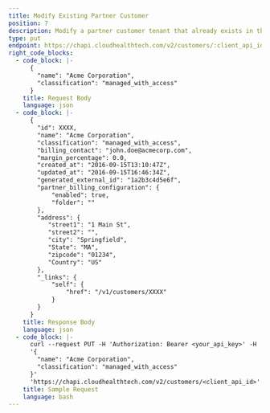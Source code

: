 ```yaml
---
title: Modify Existing Partner Customer
position: 7
description: Modify a partner customer tenant that already exists in the CloudHealth Platform. This endpoint can be used for both AWS and Azure customer tenants.
type: put
endpoint: https://chapi.cloudhealthtech.com/v2/customers/:client_api_id
right_code_blocks:
  - code_block: |-
      {
        "name": "Acme Corporation",
        "classification": "managed_with_access"
      }
    title: Request Body
    language: json
  - code_block: |-
      {
        "id": XXXX,
        "name": "Acme Corporation",
        "classification": "managed_with_access",
        "billing_contact": "john.doe@acmecorp.com",
        "margin_percentage": 0.0,
        "created_at": "2016-09-15T13:10:47Z",
        "updated_at": "2016-09-15T16:46:34Z",
        "generated_external_id": "1a2b3c4d5e6f",
        "partner_billing_configuration": {
            "enabled": true,
            "folder": ""
        },
        "address": {
           "street1": "1 Main St",
           "street2": "",
           "city": "Springfield",
           "State": "MA",
           "zipcode": "01234",
           "Country": "US"
        },
        "_links": {
            "self": {
                "href": "/v1/customers/XXXX"
            }
        }
      }
    title: Response Body
    language: json
  - code_block: |-
      curl --request PUT -H 'Authorization: Bearer <your_api_key>' -H 'Content-Type: application/json' -d
      '{
        "name": "Acme Corporation",
        "classification": "managed_with_access"
      }'
      'https://chapi.cloudhealthtech.com/v2/customers/<client_api_id>'
    title: Sample Request
    language: bash
---
```

